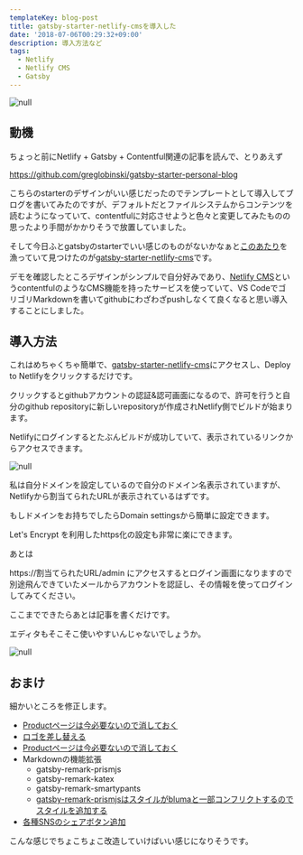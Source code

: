 ```yaml
---
templateKey: blog-post
title: gatsby-starter-netlify-cmsを導入した
date: '2018-07-06T00:29:32+09:00'
description: 導入方法など
tags:
  - Netlify
  - Netlify CMS
  - Gatsby
---
```

![null](/img/スクリーンショット-2018-07-06-0.50.49.png)

## 動機

ちょっと前にNetlify + Gatsby + Contentful関連の記事を読んで、とりあえず

<https://github.com/greglobinski/gatsby-starter-personal-blog>

こちらのstarterのデザインがいい感じだったのでテンプレートとして導入してブログを書いてみたのですが、デフォルトだとファイルシステムからコンテンツを読むようになっていて、contentfulに対応させようと色々と変更してみたものの思ったより手間がかかりそうで放置していました。

そして今日ふとgatsbyのstarterでいい感じのものがないかなぁと[このあたり](https://www.gatsbyjs.org/docs/gatsby-starters/)を漁っていて見つけたのが[gatsby-starter-netlify-cms](https://github.com/AustinGreen/gatsby-starter-netlify-cms)です。

デモを確認したところデザインがシンプルで自分好みであり、[Netlify CMS](https://www.netlifycms.org/)というcontentfulのようなCMS機能を持ったサービスを使っていて、VS CodeでゴリゴリMarkdownを書いてgithubにわざわざpushしなくて良くなると思い導入することにしました。

## 導入方法

これはめちゃくちゃ簡単で、[gatsby-starter-netlify-cms](https://github.com/AustinGreen/gatsby-starter-netlify-cms)にアクセスし、Deploy to Netlifyをクリックするだけです。

クリックするとgithubアカウントの認証&認可画面になるので、許可を行うと自分のgithub repositoryに新しいrepositoryが作成されNetlify側でビルドが始まります。

Netlifyにログインするとたぶんビルドが成功していて、表示されているリンクからアクセスできます。

![null](/img/netlify.png)

私は自分ドメインを設定しているので自分のドメイン名表示されていますが、Netlifyから割当てられたURLが表示されているはずです。

もしドメインをお持ちでしたらDomain settingsから簡単に設定できます。

Let's Encrypt を利用したhttps化の設定も非常に楽にできます。

あとは

https://割当てられたURL/admin にアクセスするとログイン画面になりますので別途飛んできていたメールからアカウントを認証し、その情報を使ってログインしてみてください。

ここまでできたらあとは記事を書くだけです。

エディタもそこそこ使いやすいんじゃないでしょうか。

![null](/img/edit.png)

## おまけ

細かいところを修正します。

* [Productページは今必要ないので消しておく](https://github.com/kunihiko-t/gatsby-starter-netlify-cms/blob/3ad6ed1016d3c7a7de4e4f2e5fcd69fdc862ed8e/src/components/Navbar.js#L22)
* [ロゴを差し替える](https://github.com/kunihiko-t/gatsby-starter-netlify-cms/blob/3ad6ed1016d3c7a7de4e4f2e5fcd69fdc862ed8e/src/components/Navbar.js#L15)
* [Productページは今必要ないので消しておく](https://github.com/kunihiko-t/gatsby-starter-netlify-cms/blob/3ad6ed1016d3c7a7de4e4f2e5fcd69fdc862ed8e/src/components/Navbar.js#L22)
* Markdownの機能拡張
  * gatsby-remark-prismjs
  * gatsby-remark-katex
  * gatsby-remark-smartypants
  * [gatsby-remark-prismjsはスタイルがblumaと一部コンフリクトするのでスタイルを追加する](https://github.com/kunihiko-t/gatsby-starter-netlify-cms/blob/3ad6ed1016d3c7a7de4e4f2e5fcd69fdc862ed8e/src/layouts/all.sass#L45)
* [各種SNSのシェアボタン追加](https://github.com/kunihiko-t/gatsby-starter-netlify-cms/blob/3ad6ed1016d3c7a7de4e4f2e5fcd69fdc862ed8e/src/templates/blog-post.js#L49)

こんな感じでちょこちょこ改造していけばいい感じになりそうです。
